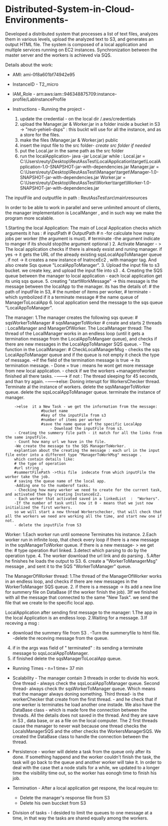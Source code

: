 # Distributed-System-in-Cloud-Environments-
Developed a distributed system that processes a list of text files, analyzes them in various levels, upload the analyzed text to S3, and generates an output HTML file. The system is composed of a local application and multiple services running on EC2 instances. Synchronization between the master server and the workers is achieved via SQS.



Details about the work:
- AMI: ami-0f8a601bf74942e95
- InstanceID - T2_micro
- IAM_Role - arn:aws:iam::946348875709:instance-profile/LabInstanceProfile

- Instructions - Running the project - 
	1. update the credential - on the local dir /.aws/credentials
	2. upload the Manager.jar & Worker.jar in a folder inside a bucket in S3  -> "reut-yehieli-dsps" :  this buckt will use for all the instance, and as a store for the files.
	3. make the files (Manager.jar & Worker.jar) public
	4. insert the input file to the src folder- *create src folder if needed* 
	5. put the Local.jar in the same path as the src folder
	6. run the localApplication- java -jar Local.jar <inputFileName> <outputFileName> <n> <terminate>
while : 
Local.jar = C:\Users\reuty\Desktop\ReutAssTest\LocalApplication\target\LocalApplication-1.0-SNAPSHOT-jar-with-dependencies.jar
Manager.jar = C:\Users\reuty\Desktop\ReutAssTest\Manager\target\Manager-1.0-SNAPSHOT-jar-with-dependencies.jar
Worker.jar = C:\Users\reuty\Desktop\ReutAssTest\Worker\target\Worker-1.0-SNAPSHOT-jar-with-dependencies.jar

The inputFile and outputfile in path : ReutAssTest\src\main\resources

In order to be able to work in parallel and serve unlimited amount of  clients, the manager implementation
is LocalManger , and in such way we make the program more scalable.

1.Starting the local Application:
The main of Local Application checks which arguments it has :
	# inputPath
	# OutputPath
	# n -for calculate how many jobs per worker (the argument is must).
	# terminate -the argument  indicate to manger if its should stop(the argument  optional )
2. Activate Manager - > The local application checks if there is already exsist and runing manager.
    if yes  ->  it gets the URL of the already existing sqsLocalAppToManager queue .
    if not -> it creates a new instance of InatnceEc2 , with manager tag. And also create Sqs queue "LocalAppToManager".
3. Upload the input file to s3 bucket.
    we create key, and upload the input file into s3 .
4. Creating the SQS queue between the manager to local application -
    each local application get its uniq sqs queue.
5. creating "startWorkMessage" -> this message is the message between the localApp to the manager.
    its has the details of:
        # the path of inputFile in S3,
        # the number of items per worker,
        # terminate - which symbolized if it a terminate message
        # the name queue of ManagerToLocalApp
6. local application send the message to the sqs queue "LocalAppToManager".


 The manager:
1.The manager creates the following sqs queue:
    # sqsWorkerToManager
    # sqsManagerToWorker
    # create and starts 2 threads :  LocalManager and ManagerOfWorker.
	 The LocalManager thread:
		The thread of the LocalManager works in an endless loop (until it gets a termination message from the LocalAppToMangaer queue),
		and checks if there are new messages in the LocalAppToManager SQS queue.
		- The function in the LocalManager:
  		  # CheckLocalManagerMsg -  checks the sqs LocalAppToManager queue and if the queue is not empty it check the type of message.
     		 ->if the field of the termination message is true ->  its termination message.
			- Done = true : means he wont get more message from new local application.
			- check if we the workers +managerofworker finished all there tasks.
			----> if not :  The thread sleeping for 45 seconds, and than try again.
			---->else:  Doning interupt for WorkersChecker thread.
         			              Terminate al the instance of workers.
     			             delete the  sqsManagerToWorker queue.
			             delete the sqsLocalAppToManager queue.
	 			  terminate the instance of manager.

		->else  it a New Task - we get the information from the message:
					#bucket name
					#key of the inputFile from s3
					#number of items per worker
					#save the name queue of the specific LocalApp
                        - Download the inputFile from s3.
		- Creating the summery file path - it match for all the links from the same inputFile.
		- Count how many url we have in the file.
		-We create the message to the SQS ManagerToWorker. 
		explantion about the creating the message : each url in the input file enter into a different type "ManagerToWorkMsg" message .
		which contain details like:
		# the type of operation 
		#url string ,
		#summertFilePath ->this file  indecate from which inputFile the worker take the job.
		# saving the queue name of the local app.
		-Adding one to the numberof tasks.
		- Checking how many worker we need to create for the current task, and activated them by creating InstanceEc2.
		- Each worker that activated saved in a linkedList  :  "Workers".
		-If the number of task until now it 0 - means that we just now initialized the first workers.
 		so we will start a new thread Workerschecker, that will check that all the workers we need are working all the time, and start new one if not.
		- delete the inputFile from S3


Worker:
1.Each worker run until  someone Terminates his instance.
2.Each worker run in infinite loop, that check every loop if there is a new message in the sqsManagerToWorker  queue.
	if there is a new message- > we get the:  # type operation 
                                                                         #url linked. 
3.detect which parsing to do by the operation type.
4. The worker download the url link and do parsing .
5.After he finishes he loads the output to S3. 
6. create a  "WorkerToManagerMsg" message , and sent it to the SQS "WorkerToManager"  queue.


 The ManagerOfWorker thread:
1.The thread of the ManagerOfWorker works in an endless loop,
and checks if there are new messages in the WorkerToManager SQS queue.
2. if there is a message ->  its add a new line for summery file on DataBase (if the worker finish the job).
3If we finished with all the message that connected to the same "New Task". we send the file that we create to the specific local app.




LocalApplication after sending first message to the manager:
1.The app in the local Application is an endless loop.
2.Waiting for a  message.
3.If receving a msg :
- download  the summery file from S3 .
-Turn the summeryfile to html file.
 -delete the receving message from the queue.
4. if in the args was field of " terminated" :
 its sending a terminate message to sqsLocalAppToManager.
5. if finished delete the sqsManagerToLocalApp queue.


- Running Times -
	 n=1 time= 37 min
	 

- Scalability - 
	The manager contain 3 threads in order to divide his work.
	One thread -  always check the sqsLocalAppToManager queue.
            Second thread- always check thr sqsWorkerToManager queue.
	Which means that the manager always doning something.
	Third thread- is the workerChecker that create from the first thread. - and he check that if one werker is terminates he load another one instade.
	We also have the DataBase class - which is made fore the connection between the threads.
	All the details does not saved in the thread. And they are save in S3 , data base, or as a file on the local computer.
	The 2 first threads cause the manager to never wait because one thread checks the LocalsManagerSQS 
	and the other checks the WorkersManagerSQS.
	We created the DataBase class to handle the connection between the thread.
	

- Persistence - 
	worker will delete a task from the queue only after its done. If something happend and the worker couldn't finish the task, the task will go back to the queue and another worker will take it.
	In order to deal with the case thet a node stalls for a while, we updated to a longer time the visibility time out, so the worker has eonogh time to finish his job.


- Termination -
	After a local application get respone, the local require to:
	- Delete the manager's response file from S3
	- Delete his own buccket from S3

- Division of tasks - 
	I desided to limit the queues to one message at a time, in that way the tasks are shared equally among the workers.
